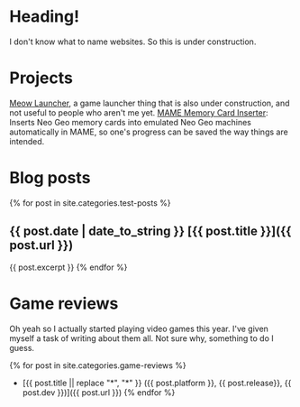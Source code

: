 # Heading!

I don't know what to name websites. So this is under construction.

# Projects
[Meow Launcher](https://zowayix.github.io/Meow-Launcher), a game launcher thing that is also under construction, and not useful to people who aren't me yet.
[MAME Memory Card Inserter](https://github.com/Zowayix/MAME-Memory-Card-Inserter): Inserts Neo Geo memory cards into emulated Neo Geo machines automatically in MAME, so one's progress can be saved the way things are intended.


# Blog posts

{% for post in site.categories.test-posts %}
## {{ post.date | date_to_string }} [{{ post.title }}]({{ post.url }})
{{ post.excerpt }}
{% endfor %}

# Game reviews

Oh yeah so I actually started playing video games this year. I've given myself a task of writing about them all. Not sure why, something to do I guess.

{% for post in site.categories.game-reviews %}
- [{{ post.title || replace "*", "&#42;" }} ({{ post.platform }}, {{ post.release}}, {{ post.dev }})]({{ post.url }})
{% endfor %}